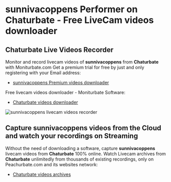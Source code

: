# sunnivacoppens Performer on Chaturbate - Free LiveCam videos downloader

## Chaturbate Live Videos Recorder

Monitor and record livecam videos of **sunnivacoppens** from **Chaturbate** with Moniturbate.com
Get a premium trial for free by just and only registering with your Email address:
* [sunnivacoppens Premium videos downloader](https://moniturbate.com/request-demo-licence-key.html)

Free livecam videos downloader - Moniturbate Software:
* [Chaturbate videos downloader](https://moniturbate.com/moniturbate-download-software.html)

![sunnivacoppens livecam videos recorder](https://peachurnet.com/templates/moniturbate-software.png)


## Capture sunnivacoppens videos from the Cloud and watch your recordings on Streaming

Without the need of downloading a software, capture **sunnivacoppens** livecam videos from **Chaturbate** 100% online.
Watch Livecam archives from **Chaturbate** unlimitedly from thousands of existing recordings, only on Peachurbate.com and its websites network:
* [Chaturbate videos archives](https://peachurnet.com/)